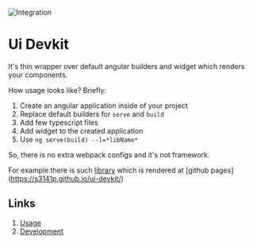 ![Integration](https://github.com/s3141p/ui-devkit/actions/workflows/main.yml/badge.svg)

# Ui Devkit

It's thin wrapper over default angular builders and widget which renders your components.

How usage looks like? Briefly:

1. Create an angular application inside of your project
2. Replace default builders for `serve` and `build`
3. Add few typescript files
4. Add widget to the created application
5. Use `ng serve(build) --l=*libName*`

So, there is no extra webpack configs and it's not framework.

For example there is such [library](https://github.com/s3141p/ui-devkit/tree/master/libs/examples-material) which is rendered at [github pages] (https://s3141p.github.io/ui-devkit/)

## Links

1. [Usage](./docs/usage.md)
2. [Development](./docs/development.md)
